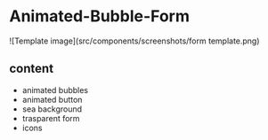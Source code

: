 # Animated-Bubble-Form

![Template image](src/components/screenshots/form template.png)

## content
- animated bubbles
- animated button
- sea background
- trasparent form
- icons


